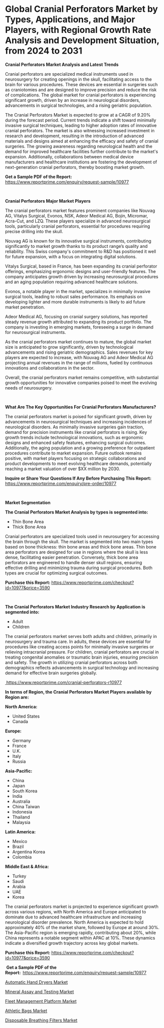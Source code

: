 <p><h1>Global Cranial Perforators Market by Types, Applications, and Major Players, with Regional Growth Rate Analysis and Development Situation, from 2024 to 2031</h1></p><p><strong>Cranial Perforators Market Analysis and Latest Trends</strong></p>
<p><p>Cranial perforators are specialized medical instruments used in neurosurgery for creating openings in the skull, facilitating access to the brain for various procedures. These devices are essential in surgeries such as craniotomies and are designed to improve precision and reduce the risk of complications. The global market for cranial perforators is experiencing significant growth, driven by an increase in neurological disorders, advancements in surgical technologies, and a rising geriatric population.</p><p>The Cranial Perforators Market is expected to grow at a CAGR of 9.20% during the forecast period. Current trends indicate a shift toward minimally invasive surgical techniques, leading to higher adoption rates of innovative cranial perforators. The market is also witnessing increased investment in research and development, resulting in the introduction of advanced materials and designs aimed at enhancing the efficacy and safety of cranial surgeries. The growing awareness regarding neurological health and the demand for improved healthcare facilities further contribute to the market's expansion. Additionally, collaborations between medical device manufacturers and healthcare institutions are fostering the development of next-generation cranial perforators, thereby boosting market growth.</p></p>
<p><strong>Get a Sample PDF of the Report:&nbsp;</strong> <a href="https://www.reportprime.com/enquiry/request-sample/10977?utm_campaign=1842&utm_medium=2&utm_source=Github&utm_content=ia&utm_term=29112024&utm_id=cranial-perforators">https://www.reportprime.com/enquiry/request-sample/10977</a></p>
<p>&nbsp;</p>
<p><strong>Cranial Perforators Major Market Players</strong></p>
<p><p>The cranial perforators market features prominent companies like Nouvag AG, Vitalys Surgical, Evonos, NSK, Adeor Medical AG, Bojin, Micromar, Acra-Cut, and LZQ. These players specialize in advanced neurosurgical tools, particularly cranial perforators, essential for procedures requiring precise drilling into the skull.</p><p>Nouvag AG is known for its innovative surgical instruments, contributing significantly to market growth thanks to its product range’s quality and reliability. This Swiss company's commitment to R&D has positioned it well for future expansion, with a focus on integrating digital solutions.</p><p>Vitalys Surgical, based in France, has been expanding its cranial perforator offerings, emphasizing ergonomic designs and user-friendly features. The company anticipates growth driven by increasing neurosurgical procedures and an aging population requiring advanced healthcare solutions.</p><p>Evonos, a notable player in the market, specializes in minimally invasive surgical tools, leading to robust sales performance. Its emphasis on developing lighter and more durable instruments is likely to aid future market penetration.</p><p>Adeor Medical AG, focusing on cranial surgery solutions, has reported steady revenue growth attributed to expanding its product portfolio. The company is investing in emerging markets, foreseeing a surge in demand for neurosurgical instruments.</p><p>As the cranial perforators market continues to mature, the global market size is anticipated to grow significantly, driven by technological advancements and rising geriatric demographics. Sales revenues for key players are expected to increase, with Nouvag AG and Adeor Medical AG projecting annual revenues in the range of millions, fueled by continuous innovations and collaborations in the sector.</p><p>Overall, the cranial perforators market remains competitive, with substantial growth opportunities for innovative companies poised to meet the evolving needs of neurosurgery.</p></p>
<p>&nbsp;</p>
<p><strong>What Are The Key Opportunities For Cranial Perforators Manufacturers?</strong></p>
<p><p>The cranial perforators market is poised for significant growth, driven by advancements in neurosurgical techniques and increasing incidences of neurological disorders. As minimally invasive surgeries gain traction, demand for precision instruments like cranial perforators is rising. Key growth trends include technological innovations, such as ergonomic designs and enhanced safety features, enhancing surgical outcomes. Additionally, the aging population and a growing preference for outpatient procedures contribute to market expansion. Future outlook remains positive, with market players focusing on strategic collaborations and product developments to meet evolving healthcare demands, potentially reaching a market valuation of over $XX million by 2030.</p></p>
<p><strong>Inquire or Share Your Questions If Any Before Purchasing This Report:</strong> <a href="https://www.reportprime.com/enquiry/pre-order/10977?utm_campaign=1842&utm_medium=2&utm_source=Github&utm_content=ia&utm_term=29112024&utm_id=cranial-perforators">https://www.reportprime.com/enquiry/pre-order/10977</a></p>
<p>&nbsp;</p>
<p><strong>Market Segmentation</strong></p>
<p><strong>The Cranial Perforators Market Analysis by types is segmented into:</strong></p>
<p><ul><li>Thin Bone Area</li><li>Thick Bone Area</li></ul></p>
<p><p>Cranial perforators are specialized tools used in neurosurgery for accessing the brain through the skull. The market is segmented into two main types based on bone thickness: thin bone areas and thick bone areas. Thin bone area perforators are designed for use in regions where the skull is less dense, facilitating easier penetration. Conversely, thick bone area perforators are engineered to handle denser skull regions, ensuring effective drilling and minimizing trauma during surgical procedures. Both types are crucial for optimizing surgical outcomes.</p></p>
<p><strong>Purchase this Report:&nbsp;</strong><a href="https://www.reportprime.com/checkout?id=10977&price=3590&utm_campaign=1842&utm_medium=2&utm_source=Github&utm_content=ia&utm_term=29112024&utm_id=cranial-perforators">https://www.reportprime.com/checkout?id=10977&price=3590</a></p>
<p>&nbsp;</p>
<p><strong>The Cranial Perforators Market Industry Research by Application is segmented into:</strong></p>
<p><ul><li>Adult</li><li>Children</li></ul></p>
<p><p>The cranial perforators market serves both adults and children, primarily in neurosurgery and trauma care. In adults, these devices are essential for procedures like creating access points for minimally invasive surgeries or relieving intracranial pressure. For children, cranial perforators are crucial in treating congenital anomalies or traumatic brain injuries, ensuring precision and safety. The growth in utilizing cranial perforators across both demographics reflects advancements in surgical technology and increasing demand for effective brain surgeries globally.</p></p>
<p><a href="https://www.reportprime.com/cranial-perforators-r10977?utm_campaign=1842&utm_medium=2&utm_source=Github&utm_content=ia&utm_term=29112024&utm_id=cranial-perforators">&nbsp;https://www.reportprime.com/cranial-perforators-r10977</a></p>
<p><strong>In terms of Region, the Cranial Perforators Market Players available by Region are:</strong></p>
<p>
    <p> <strong> North America: </strong>
        <ul>
            <li>United States</li>
            <li>Canada</li>
        </ul>
        </p> 
    <p> <strong> Europe: </strong>
        <ul>
            <li>Germany</li>
            <li>France</li>
            <li>U.K.</li>
            <li>Italy</li>
            <li>Russia</li>
        </ul>
        </p> 
    <p> <strong> Asia-Pacific: </strong>
        <ul>
            <li>China</li>
            <li>Japan</li>
            <li>South Korea</li>
            <li>India</li>
            <li>Australia</li>
            <li>China Taiwan</li>
            <li>Indonesia</li>
            <li>Thailand</li>
            <li>Malaysia</li>
        </ul>
        </p> 
    <p> <strong> Latin America: </strong>
        <ul>
            <li>Mexico</li>
            <li>Brazil</li>
            <li>Argentina Korea</li>
            <li>Colombia</li>
        </ul>
        </p> 
    <p> <strong> Middle East & Africa: </strong>
        <ul>
            <li>Turkey</li>
            <li>Saudi</li>
            <li>Arabia</li>
            <li>UAE</li>
            <li>Korea</li>
        </ul>
    </p>
    </p>
<p><p>The cranial perforators market is projected to experience significant growth across various regions, with North America and Europe anticipated to dominate due to advanced healthcare infrastructure and increasing neurological disorder prevalence. North America is expected to hold approximately 40% of the market share, followed by Europe at around 30%. The Asia-Pacific region is emerging rapidly, contributing about 20%, while China represents a notable segment within APAC at 10%. These dynamics indicate a diversified growth trajectory across key global markets.</p></p>
<p><strong>Purchase this Report: </strong><a href="https://www.reportprime.com/checkout?id=10977&price=3590&utm_campaign=1842&utm_medium=2&utm_source=Github&utm_content=ia&utm_term=29112024&utm_id=cranial-perforators">https://www.reportprime.com/checkout?id=10977&price=3590</a></p>
<p>&nbsp;<strong>Get a Sample PDF of the Report:&nbsp;&nbsp;</strong><a href="https://www.reportprime.com/enquiry/request-sample/10977?utm_campaign=1842&utm_medium=2&utm_source=Github&utm_content=ia&utm_term=29112024&utm_id=cranial-perforators">https://www.reportprime.com/enquiry/request-sample/10977</a></p>
<p><strong></strong></p>
<p><p><a href="https://www.linkedin.com/pulse/automatic-hand-dryers-market-size-growth-industry-analysis-segmentation-f9ycc?utm_campaign=1842&utm_medium=2&utm_source=Github&utm_content=ia&utm_term=29112024&utm_id=cranial-perforators">Automatic Hand Dryers Market</a></p><p><a href="https://issuu.com/reportprime-2/docs/mineral-assay-and-testing-market-size-2030.pptx?utm_campaign=1842&utm_medium=2&utm_source=Github&utm_content=ia&utm_term=29112024&utm_id=cranial-perforators">Mineral Assay and Testing Market</a></p><p><a href="https://issuu.com/reportprime-2/docs/fleet-management-platform-market-size-2030.pptx?utm_campaign=1842&utm_medium=2&utm_source=Github&utm_content=ia&utm_term=29112024&utm_id=cranial-perforators">Fleet Management Platform Market</a></p><p><a href="https://www.linkedin.com/pulse/key-drivers-athletic-bags-market-trends-future-outlook-2024-2031-wh07c?utm_campaign=1842&utm_medium=2&utm_source=Github&utm_content=ia&utm_term=29112024&utm_id=cranial-perforators">Athletic Bags Market</a></p><p><a href="https://github.com/RoccoManning/Market-Research-Report-List-7/blob/main/disposable-breathing-filters-market.md?utm_campaign=1842&utm_medium=2&utm_source=Github&utm_content=ia&utm_term=29112024&utm_id=cranial-perforators">Disposable Breathing Filters Market</a></p></p>